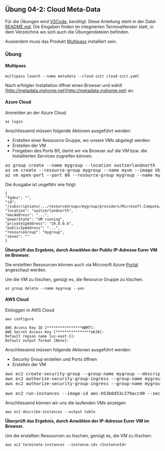 ## Übung 04-2: Cloud Meta-Data

Für die Übungen wird [VSCode](https://code.visualstudio.com/), benötigt. Diese Anleitung steht in der Datei [README.md](README.md). Die Eingaben finden im integrierten Terminalfenster statt, in dem Verzeichnis wo sich auch die Übungendateien befinden.

Ausserdem muss das Produkt [Multipass](https://multipass.run/) installiert sein.

### Übung
    
#### Multipass

    multipass launch --name metadata --cloud-init cloud-init.yaml
    
Nach erfolgter Installation öffnet einen Browser und wählt [http://metadata.mshome.net](http://metadata.mshome.net) an.       

#### Azure Cloud

Anmelden an der Azure Cloud 

    az login
    
Anschliessend müssen folgende Aktionen ausgeführt werden:
* Erstellen einer Ressource Gruppe, wo unsere VMs abgelegt werden:    
* Erstellen der VM 
* Freigeben des Ports 80, damit wir via Browser auf die VM bzw. die Installierten Services zugreifen können.

<pre>
az group create --name mygroup --location switzerlandnorth
az vm create --resource-group mygroup --name myvm --image Ubuntu2204 --size Standard_D2_v4 --location switzerlandnorth --custom-data cloud-init.yaml --generate-ssh-keys --public-ip-sku Standard
az vm open-port --port 80 --resource-group mygroup --name myvm
</pre>    

Die Ausgabe ist ungefähr wie folgt:

    {
    "fqdns": "",
    "id": "/subscriptions/.../resourceGroups/mygroup/providers/Microsoft.Compute/virtualMachines/myvm",
    "location": "switzerlandnorth",
    "macAddress": "...",
    "powerState": "VM running",
    "privateIpAddress": "10.0.0.4",
    "publicIpAddress": "...",
    "resourceGroup": "mygroup",
    "zones": ""
    }
    
**Überprüft das Ergebnis, durch Anwählen der Public IP-Adresse Eurer VM im Browser.**

Die erstellten Ressourcen können auch via Microsoft Azure [Portal](https://portal.azure.com/) angeschaut werden.

Um die VM zu löschen, genügt es, die Resource Gruppe zu löschen.    

    az group delete --name mygroup --yes    
    
#### AWS Cloud    
    
Einloggen in AWS Cloud

    aws configure
 
    AWS Access Key ID [****************WBM7]:
    AWS Secret Access Key [****************eKJA]:
    Default region name [us-east-1]:
    Default output format [None]:
    
Anschliessend müssen folgende Aktionen ausgeführt werden:
* Security Group erstellen und Ports öffnen
* Erstellen der VM 

<pre>
aws ec2 create-security-group --group-name mygroup --description "Standard Ports"
aws ec2 authorize-security-group-ingress --group-name mygroup --protocol tcp --port 22 --cidr 0.0.0.0/0
aws ec2 authorize-security-group-ingress --group-name mygroup --protocol tcp --port 80 --cidr 0.0.0.0/0   
    
aws ec2 run-instances --image-id ami-053b0d53c279acc90 --security-group-ids mygroup --instance-type t2.micro --count 1 --user-data file://cloud-init.yaml 
</pre>

Anschliessend können wir uns die laufenden VMs anzeigen

    aws ec2 describe-instances --output table    
    
**Überprüft das Ergebnis, durch Anwählen der IP-Adresse Eurer VM im Browser.**

Um die erstellten Ressourcen zu löschen, genügt es, die VM zu löschen:

    aws ec2 terminate-instances --instance-ids <InstanceId>
     
        
